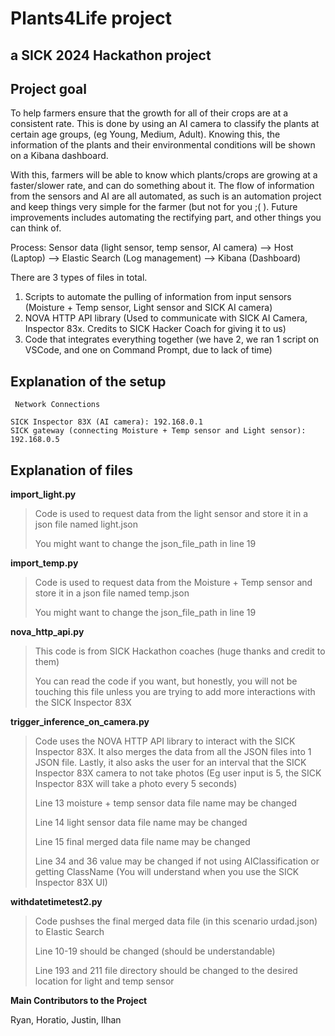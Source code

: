 # Plants4Life project
## a SICK 2024 Hackathon project

## Project goal
To help farmers ensure that the growth for all of their crops are at a consistent rate. This is done by using an AI camera to classify the plants at certain age groups, (eg Young, Medium, Adult). Knowing this, the information of the plants and their environmental conditions will be shown on a Kibana dashboard. 

With this, farmers will be able to know which plants/crops are growing at a faster/slower rate, and can do something about it. The flow of information from the sensors and AI are all automated, as such is an automation project and keep things very simple for the farmer (but not for you ;(  ). Future improvements includes automating the rectifying part, and other things you can think of.

Process: Sensor data (light sensor, temp sensor, AI camera) --> Host (Laptop) --> Elastic Search (Log management) --> Kibana (Dashboard)

There are 3 types of files in total.
1. Scripts to automate the pulling of information from input sensors (Moisture + Temp sensor, Light sensor and SICK AI camera)
2. NOVA HTTP API library (Used to communicate with SICK AI Camera, Inspector 83x. Credits to SICK Hacker Coach for giving it to us)
3. Code that integrates everything together (we have 2, we ran 1 script on VSCode, and one on Command Prompt, due to lack of time)

## Explanation of the setup
```
 Network Connections

SICK Inspector 83X (AI camera): 192.168.0.1
SICK gateway (connecting Moisture + Temp sensor and Light sensor): 192.168.0.5
```

## Explanation of files
**import_light.py**
> Code is used to request data from the light sensor and store it in a json file named light.json
>
> You might want to change the json_file_path in line 19

**import_temp.py**
> Code is used to request data from the Moisture + Temp sensor and store it in a json file named temp.json
> 
> You might want to change the json_file_path in line 19

**nova_http_api.py**
> This code is from SICK Hackathon coaches (huge thanks and credit to them)
> 
> You can read the code if you want, but honestly, you will not be touching this file unless you are trying to add more interactions with the SICK Inspector 83X

**trigger_inference_on_camera.py**
> Code uses the NOVA HTTP API library to interact with the SICK Inspector 83X. It also merges the data from all the JSON files into 1 JSON file. Lastly, it also asks the user for an interval that the SICK Inspector 83X camera to not take photos (Eg user input is 5, the SICK Inspector 83X will take a photo every 5 seconds)
> 
> Line 13 moisture + temp sensor data file name may be changed
> 
> Line 14 light sensor data file name may be changed
> 
> Line 15 final merged data file name may be changed
> 
> Line 34 and 36 value may be changed if not using AIClassification or getting ClassName (You will understand when you use the SICK Inspector 83X UI)

**withdatetimetest2.py**
> Code pushses the final merged data file (in this scenario urdad.json) to Elastic Search
> 
> Line 10-19 should be changed (should be understandable)
> 
> Line 193 and 211 file directory should be changed to the desired location for light and temp sensor


**Main Contributors to the Project**

Ryan, Horatio, Justin, Ilhan
